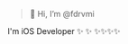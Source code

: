 > 👋 Hi, I’m @fdrvmi 

I'm iOS Developer ✨ ✨ ✨✨✨✨
<!---
fdrvmi/fdrvmi is a ✨ special ✨ repository because its `README.md` (this file) appears on your GitHub profile.
You can click the Preview link to take a look at your changes.
--->
